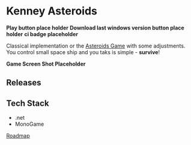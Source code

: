 # Kenney Asteroids

**Play button place holder** **Download last windows version button place holder** **ci badge placeholder**

Classical implementation or the [Asteroids Game](https://en.wikipedia.org/wiki/Asteroids_(video_game)) with some adjustments. You control small space ship and you taks is simple - **survive**!

**Game Screen Shot Placeholder**

## Releases

## Tech Stack
* .net
* MonoGame

[Roadmap](/doc/roadmap.md)